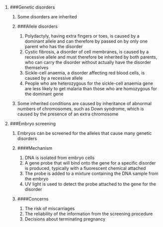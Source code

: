1. ###Genetic disorders

    1. Some disorders are inherited
    2. ###Allele disorders

        1. Polydactyly, having extra fingers or toes, is caused by a dominant allele and can therefore by passed on by only one parent who has the disorder
        2. Cystic fibrosis, a disorder of cell membranes, is caused by a recessive allele and must therefore be inherited by both parents, who can carry the disorder without actually have the disorder themselves
        3. Sickle-cell anaemia, a disorder affecting red blood cells, is caused by a recessive allele
        4. People who are heterozygous for the sickle-cell anaemia gene are less likely to get malaria than those who are homozygous for the dominant gene
    3. Some inherited conditions are caused by inheritance of abnormal numbers of chromosomes, such as Down syndrome, which is caused by the presence of an extra chromosome
2. ###Embryo screening

    1. Embryos can be screened for the alleles that cause many genetic disorders
    2. ####Mechanism

        1. DNA is isolated from embryo cells
        2. A gene probe that will bind onto the gene for a specific disorder is produced, typically with a fluorescent chemical attached
        3. The probe is added to a mixture containing the DNA sample from the embryo
        4. UV light is used to detect the probe attached to the gene for the disorder
    3. ####Concerns

        1. The risk of miscarriages
        2. The reliability of the information from the screening procedure
        3. Decisions about terminating pregnancy
